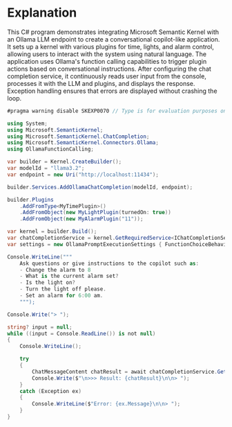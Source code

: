# Explanation

This C# program demonstrates integrating Microsoft Semantic Kernel with an Ollama LLM endpoint to create a conversational copilot-like application. It sets up a kernel with various plugins for time, lights, and alarm control, allowing users to interact with the system using natural language. The application uses Ollama's function calling capabilities to trigger plugin actions based on conversational instructions. After configuring the chat completion service, it continuously reads user input from the console, processes it with the LLM and plugins, and displays the response. Exception handling ensures that errors are displayed without crashing the loop.

```csharp
#pragma warning disable SKEXP0070 // Type is for evaluation purposes only and is subject to change or removal in future updates. Suppress this diagnostic to proceed.

using System;
using Microsoft.SemanticKernel;
using Microsoft.SemanticKernel.ChatCompletion;
using Microsoft.SemanticKernel.Connectors.Ollama;
using OllamaFunctionCalling;

var builder = Kernel.CreateBuilder();
var modelId = "llama3.2";
var endpoint = new Uri("http://localhost:11434");

builder.Services.AddOllamaChatCompletion(modelId, endpoint);

builder.Plugins
    .AddFromType<MyTimePlugin>()
    .AddFromObject(new MyLightPlugin(turnedOn: true))
    .AddFromObject(new MyAlarmPlugin("11"));

var kernel = builder.Build();
var chatCompletionService = kernel.GetRequiredService<IChatCompletionService>();
var settings = new OllamaPromptExecutionSettings { FunctionChoiceBehavior = FunctionChoiceBehavior.Auto() };

Console.WriteLine("""
    Ask questions or give instructions to the copilot such as:
    - Change the alarm to 8
    - What is the current alarm set?
    - Is the light on?
    - Turn the light off please.
    - Set an alarm for 6:00 am.
    """);

Console.Write("> ");

string? input = null;
while ((input = Console.ReadLine()) is not null)
{
    Console.WriteLine();

    try
    {
        ChatMessageContent chatResult = await chatCompletionService.GetChatMessageContentAsync(input, settings, kernel);
        Console.Write($"\n>>> Result: {chatResult}\n\n> ");
    }
    catch (Exception ex)
    {
        Console.WriteLine($"Error: {ex.Message}\n\n> ");
    }
}
```